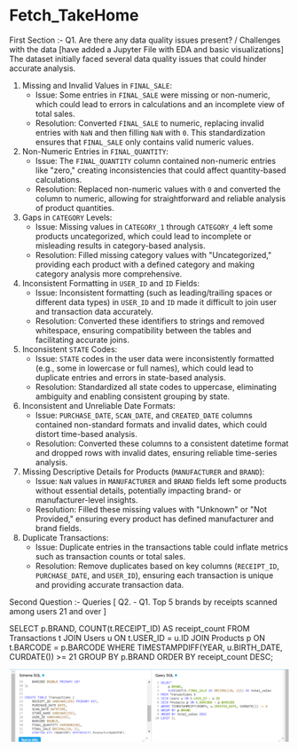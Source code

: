 # Fetch_TakeHome
First Section :- 
Q1. Are there any data quality issues present? / Challenges with the data [have added a Jupyter File with EDA and basic visualizations]
The dataset initially faced several data quality issues that could hinder accurate analysis. 

1. Missing and Invalid Values in `FINAL_SALE`:
   - Issue: Some entries in `FINAL_SALE` were missing or non-numeric, which could lead to errors in calculations and an incomplete view of total sales.
   - Resolution: Converted `FINAL_SALE` to numeric, replacing invalid entries with `NaN` and then filling `NaN` with `0`. This standardization ensures that `FINAL_SALE` only contains valid numeric values.
2. Non-Numeric Entries in `FINAL_QUANTITY`:
   - Issue: The `FINAL_QUANTITY` column contained non-numeric entries like "zero," creating inconsistencies that could affect quantity-based calculations.
   - Resolution: Replaced non-numeric values with `0` and converted the column to numeric, allowing for straightforward and reliable analysis of product quantities.
3. Gaps in `CATEGORY` Levels:
   - Issue: Missing values in `CATEGORY_1` through `CATEGORY_4` left some products uncategorized, which could lead to incomplete or misleading results in category-based analysis.
   - Resolution: Filled missing category values with "Uncategorized," providing each product with a defined category and making category analysis more comprehensive.
4. Inconsistent Formatting in `USER_ID` and `ID` Fields:
   - Issue: Inconsistent formatting (such as leading/trailing spaces or different data types) in `USER_ID` and `ID` made it difficult to join user and transaction data accurately.
   - Resolution: Converted these identifiers to strings and removed whitespace, ensuring compatibility between the tables and facilitating accurate joins.
5. Inconsistent `STATE` Codes:
   - Issue: `STATE` codes in the user data were inconsistently formatted (e.g., some in lowercase or full names), which could lead to duplicate entries and errors in state-based analysis.
   - Resolution: Standardized all state codes to uppercase, eliminating ambiguity and enabling consistent grouping by state.
6. Inconsistent and Unreliable Date Formats:
   - Issue: `PURCHASE_DATE`, `SCAN_DATE`, and `CREATED_DATE` columns contained non-standard formats and invalid dates, which could distort time-based analysis.
   - Resolution: Converted these columns to a consistent datetime format and dropped rows with invalid dates, ensuring reliable time-series analysis.
7. Missing Descriptive Details for Products (`MANUFACTURER` and `BRAND`):
   - Issue: `NaN` values in `MANUFACTURER` and `BRAND` fields left some products without essential details, potentially impacting brand- or manufacturer-level insights.
   - Resolution: Filled these missing values with "Unknown" or "Not Provided," ensuring every product has defined manufacturer and brand fields.
8. Duplicate Transactions:
   - Issue: Duplicate entries in the transactions table could inflate metrics such as transaction counts or total sales.
   - Resolution: Remove  duplicates based on key columns (`RECEIPT_ID`, `PURCHASE_DATE`, and `USER_ID`), ensuring each transaction is unique and providing accurate transaction data.

Second Question :- Queries [ Q2. - Q1. Top 5 brands by receipts scanned among users 21 and over ]

SELECT p.BRAND, COUNT(t.RECEIPT_ID) AS receipt_count 
FROM Transactions t JOIN Users u ON t.USER_ID = u.ID
 JOIN Products p ON t.BARCODE = p.BARCODE 
WHERE TIMESTAMPDIFF(YEAR, u.BIRTH_DATE, CURDATE()) >= 21 
GROUP BY p.BRAND 
ORDER BY receipt_count DESC;


![image alt](https://github.com/aishwaryajoshii/Fetch_TakeHome/blob/52bbfe4d67a9802156113c0c8fd959b1f658faad/query_2_save.png)
